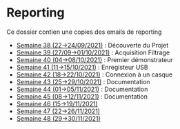 <h1> Reporting </h1>

Ce dossier contien une copies des emails de reporting
 - [Semaine 38 (22&rarr;24/09/2021)](s38.md) : Découverte du Projet
 - [Semaine 39 (27/09&rarr;01/10/2021)](s39.md) : Acquisition Filtrage
 - [Semaine 40 (04&rarr;08/10/2021)](s40.md) : Premier démonstrateur
 - [Semaine 41 (11&rarr;15/10/2021)](s41.md) : Enregisteur USB
 - [Semaine 42 (18&rarr;22/10/2021)](s42.md) : Connexion à un casque
 - [Semaine 43 (25&rarr;29/10/2021)](s43.md) : Documentation
 - [Semaine 44 (01&rarr;05/11/2021)](s44.md) : Documentation
 - [Semaine 45 (08&rarr;12/11/2021)](s45.md) : Documentation
 - [Semaine 46 (15&rarr;19/11/2021)](s46.md)
 - [Semaine 47 (22&rarr;26/11/2021)](s47.md)
 - [Semaine 48 (29&rarr;30/11/2021)](s48.md)
